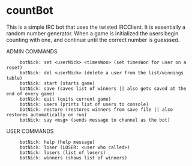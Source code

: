 # countBot
This is a simple IRC bot that uses the twisted IRCClient. It is essentially a random number generator.
When a game is initialized the users begin counting with one, and continue until the correct number is guesssed.

ADMIN COMMANDS

         botNick: set <userNick> <timesWon> (set timesWon for user on a reset)
         botNick: del <userNick> (delete a user from the list/winnings table)
         botNick: start (starts game)
         botNick: save (saves list of winners || also gets saved at the end of every game)
         botNick: quit (quits current game)
         botNick: users (prints list of users to console)
         botNick: restore (restores winners from save file || also restores automatically on run)
         botNick: say <msg> (sends message to channel as the bot)
         
  USER COMMANDS
    
         botNick: help (help message)
         botNick: loser (LOSER: <user who called>)
         botNick: losers (list of losers)
         botNick: winners (shows list of winners)
